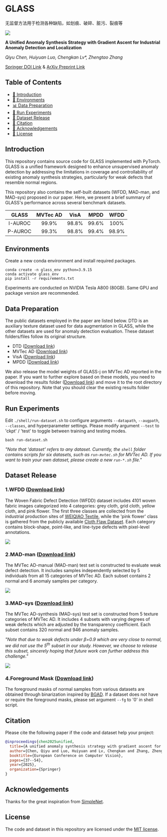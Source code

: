 # GLASS

无监督方法用于检测各种缺陷，如划痕、破碎、脏污、裂痕等

![](figures/GLASS_schematic.png)

**A Unified Anomaly Synthesis Strategy with Gradient Ascent for Industrial Anomaly Detection and Localization**

_Qiyu Chen, Huiyuan Luo, Chengkan Lv*, Zhengtao Zhang_

[Springer DOI Link](https://link.springer.com/chapter/10.1007/978-3-031-72855-6_3) & 
[ArXiv Preprint Link](https://arxiv.org/abs/2407.09359)

## Table of Contents
* [📖 Introduction](#introduction)
* [🔧 Environments](#environments)
* [📊 Data Preparation](#data-preparation)
* [🚀 Run Experiments](#run-experiments)
* [📂 Dataset Release](#dataset-release)
* [🔗 Citation](#citation)
* [🙏 Acknowledgements](#acknowledgements)
* [📜 License](#license)

## Introduction
This repository contains source code for GLASS implemented with PyTorch.
GLASS is a unified framework designed to enhance unsupervised anomaly detection
by addressing the limitations in coverage and controllability of existing anomaly synthesis strategies,
particularly for weak defects that resemble normal regions.

This repository also contains the self-built datasets (WFDD, MAD-man, and MAD-sys) proposed in our paper.
Here, we present a brief summary of GLASS's performance across several benchmark datasets.

|   GLASS   | MVTec AD  |   VisA   |   MPDD   |   WFDD   |
|:---------:|:---------:|:--------:|:--------:|:--------:|
| I-AUROC   |   99.9%   |  98.8%   |  99.6%   |   100%   |
| P-AUROC   |   99.3%   |  98.8%   |  99.4%   |  98.9%   |

## Environments
Create a new conda environment and install required packages.
```
conda create -n glass_env python=3.9.15
conda activate glass_env
pip install -r requirements.txt
```
Experiments are conducted on NVIDIA Tesla A800 (80GB).
Same GPU and package version are recommended. 

## Data Preparation
The public datasets employed in the paper are listed below.
DTD is an auxiliary texture dataset used for data augmentation in GLASS,
while the other datasets are used for anomaly detection evaluation.
These dataset folders/files follow its original structure.

- DTD ([Download link](https://www.robots.ox.ac.uk/~vgg/data/dtd/))
- MVTec AD ([Download link](https://www.mvtec.com/company/research/datasets/mvtec-ad/))
- VisA ([Download link](https://github.com/amazon-science/spot-diff/))
- MPDD ([Download link](https://github.com/stepanje/MPDD/))

We also release the model weights of GLASS-j on MVTec AD reported in the paper.
If you want to further explore based on these models,
you need to download the results folder
([Download link](https://drive.google.com/drive/folders/1Hjlr-CcXwnhWfrWUCJJCooBI_pMP4N1C?usp=sharing))
and move it to the root directory of this repository.
Note that you should clear the existing results folder before moving.

## Run Experiments
Edit `./shell/run-dataset.sh` to configure arguments `--datapath`, `--augpath`, `--classes`, and hyperparameter settings.
Please modify argument `--test` to 'ckpt' / 'test' to toggle between training and testing modes.

```
bash run-dataset.sh
```

_"Note that 'dataset' refers to any dataset.
Currently, the `shell` folder contains scripts for six datasets,
such as `run-mvtec.sh` for MVTec AD. If you want to train your own dataset,
please create a new `run-*.sh` file."_

## Dataset Release
### 1.WFDD ([Download link](https://drive.google.com/file/d/1P8yfNnfoFsb0Lv-HRzkPQ2nD9qsL--Vk/view?usp=sharing/))
The Woven Fabric Defect Detection (WFDD) dataset includes 4101 woven fabric images categorized into 4 categories:
grey cloth, grid cloth, yellow cloth, and pink flower.
The first three classes are collected from the industrial production sites of [WEIQIAO Textile](http://www.wqfz.com/en/),
while the 'pink flower' class is gathered from the publicly available
[Cloth Flaw Dataset](https://tianchi.aliyun.com/dataset/79336?lang=en-us/).
Each category contains block-shape, point-like, and line-type defects with pixel-level annotations.

![](figures/WFDD_samples.png)

### 2.MAD-man ([Download link](https://drive.google.com/file/d/1HJmw7hSmrS0NMxfAjDltF4cXlN5S96Iz/view?usp=sharing/))
The MVTec AD-manual (MAD-man) test set is constructed to evaluate weak defect detection.
It includes samples independently selected by 5 individuals from all 15 categories of MVTec AD.
Each subset contains 2 normal and 6 anomaly samples per category.

![](figures/MAD-man_samples.png)

### 3.MAD-sys ([Download link](https://drive.google.com/file/d/1uLGWmOc4D9PuQawE-2nFS3p6XQzKrVsn/view?usp=sharing/))
The MVTec AD-synthesis (MAD-sys) test set is constructed from 5 texture categories of MVTec AD.
It includes 4 subsets with varying degrees of weak defects which are adjusted by the transparency coefficient.
Each subset contains 320 normal and 946 anomaly samples.

_"Note that due to weak defects under &beta;=0.9 which are very close to normal,
we did not use the 5<sup>th</sup> subset in our study.
However, we choose to release this subset,
sincerely hoping that future work can further address this challenge."_

![](figures/MAD-sys_samples.png)

### 4.Foreground Mask ([Download link](https://drive.google.com/file/d/1Fn84QCfMtgBGEDcmY44v97Ci8wwpABK8/view?usp=sharing/))
The foreground masks of normal samples from various datasets are obtained through binarization
inspired by [BGAD](https://github.com/xcyao00/BGAD/).
If a dataset does not have or require the foreground masks,
please set argument `--fg` to '0' in shell script.

## Citation
Please cite the following paper if the code and dataset help your project:

```bibtex
@inproceedings{chen2025unified,
  title={A unified anomaly synthesis strategy with gradient ascent for industrial anomaly detection and localization},
  author={Chen, Qiyu and Luo, Huiyuan and Lv, Chengkan and Zhang, Zhengtao},
  booktitle={European Conference on Computer Vision},
  pages={37--54},
  year={2025},
  organization={Springer}
}
```

## Acknowledgements
Thanks for the great inspiration from [SimpleNet](https://github.com/DonaldRR/SimpleNet/).

## License
The code and dataset in this repository are licensed under the [MIT license](https://github.com/cqylunlun/GLASS?tab=MIT-1-ov-file/).
